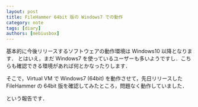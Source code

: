 ```yaml
---
layout: post
title: FileHammer 64bit 版の Windows7 での動作
category: note
tags: [diary]
authors: [mebiusbox]
---
```


基本的に今後リリースするソフトウェアの動作環境は Windows10 以降となります．
とはいえ，まだ Windows7 を使っているユーザーも多いようですし．こちらも確認できる環境があれば何とかなったりします．

<!-- truncate -->

そこで，Virtual VM で Windows7 (64bit) を動作させて，先日リリースした FileHammer の 64bit 版を確認してみたところ，問題なく動作していました．

という報告です．
